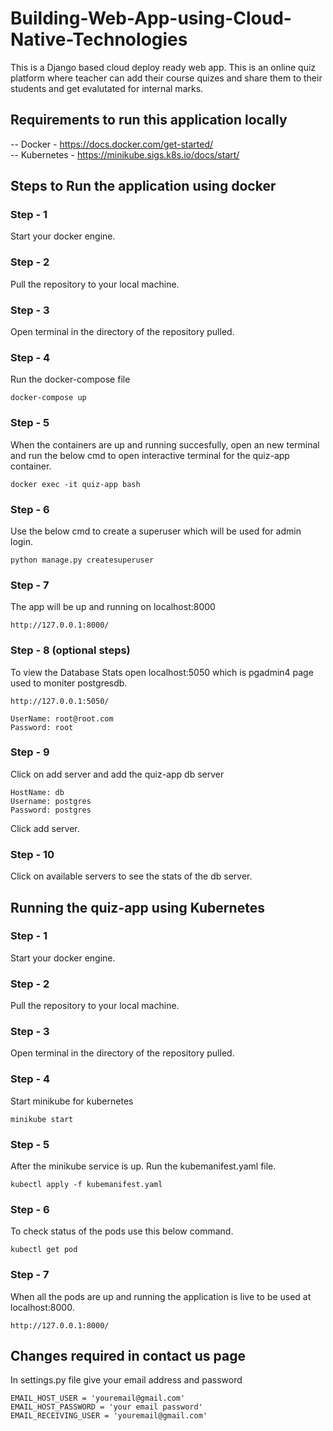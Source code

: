 # Building-Web-App-using-Cloud-Native-Technologies
This is a Django based cloud deploy ready web app. This is an online quiz platform where teacher can add their course quizes and share them to their students and get evalutated for internal marks.

## Requirements to run this application locally
-- Docker - https://docs.docker.com/get-started/ <br>
-- Kubernetes - https://minikube.sigs.k8s.io/docs/start/

## Steps to Run the application using docker

### Step - 1

Start your docker engine.

### Step - 2

Pull the repository to your local machine. 

### Step - 3

Open terminal in the directory of the repository pulled.

### Step - 4

Run the docker-compose file
```
docker-compose up
```

### Step - 5
When the containers are up and running succesfully, open an new terminal and run the below cmd to open interactive terminal for the quiz-app container.

```
docker exec -it quiz-app bash
```

### Step - 6 
Use the below cmd to create a superuser which will be used for admin login.
```
python manage.py createsuperuser
```

### Step - 7
The app will be up and running on localhost:8000
```
http://127.0.0.1:8000/
```

### Step - 8 (optional steps)
To view the Database Stats open localhost:5050 which is pgadmin4 page used to moniter postgresdb. <br>
```
http://127.0.0.1:5050/
```
```
UserName: root@root.com
Password: root
```
### Step - 9 
Click on add server and add the quiz-app db server 
```
HostName: db 
Username: postgres 
Password: postgres 
```
Click add server.

### Step - 10 
Click on available servers to see the stats of the db server.

## Running the quiz-app using Kubernetes

### Step - 1

Start your docker engine.

### Step - 2

Pull the repository to your local machine. 

### Step - 3

Open terminal in the directory of the repository pulled.

### Step - 4
Start minikube for kubernetes
```
minikube start
```

### Step - 5
After the minikube service is up. Run the kubemanifest.yaml file.
```
kubectl apply -f kubemanifest.yaml
```

### Step - 6
To check status of the pods use this below command.
```
kubectl get pod
```

### Step - 7
When all the pods are up and running the application is live to be used at localhost:8000.
```
http://127.0.0.1:8000/
```


## Changes required in contact us page
In settings.py file give your email address and password
```
EMAIL_HOST_USER = 'youremail@gmail.com'
EMAIL_HOST_PASSWORD = 'your email password'
EMAIL_RECEIVING_USER = 'youremail@gmail.com'
```
